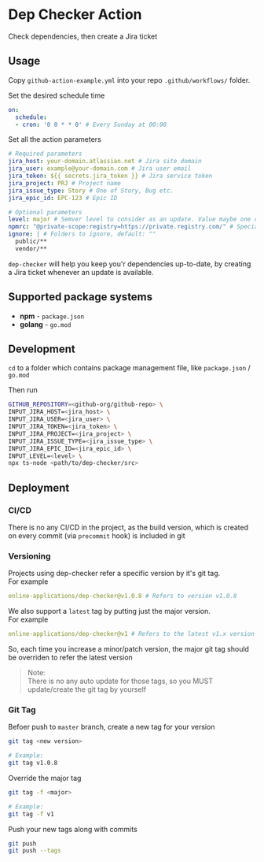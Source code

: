 # Dep Checker Action

Check dependencies, then create a Jira ticket

## Usage
Copy `github-action-example.yml` into your repo `.github/workflows/` folder.

Set the desired schedule time
```yaml
on:
  schedule:
  - cron: '0 0 * * 0' # Every Sunday at 00:00
```

Set all the action parameters
```yaml
# Required parameters
jira_host: your-domain.atlassian.net # Jira site domain
jira_user: example@your-domain.com # Jira user email
jira_token: ${{ secrets.jira_token }} # Jira service token
jira_project: PRJ # Project name
jira_issue_type: Story # One of Story, Bug etc.
jira_epic_id: EPC-123 # Epic ID

# Optional parameters
level: major # Semver level to consider as an update. Value maybe one of major|minor|patch, default: "major"
npmrc: "@private-scope:registry=https://private.registry.com/" # Special config for npm package system, default: ""
ignore: | # Folders to ignore, default: ""
  public/**
  vendor/**
```

`dep-checker` will help you keep you'r dependencies up-to-date, by creating a Jira ticket whenever an update is available.

## Supported package systems

- **npm** - `package.json`
- **golang** - `go.mod`

## Development

`cd` to a folder which contains package management file, like `package.json` / `go.mod`

Then run
```sh
GITHUB_REPOSITORY=<github-org/github-repo> \
INPUT_JIRA_HOST=<jira_host> \
INPUT_JIRA_USER=<jira_user> \
INPUT_JIRA_TOKEN=<jira_token> \
INPUT_JIRA_PROJECT=<jira_project> \
INPUT_JIRA_ISSUE_TYPE=<jira_issue_type> \
INPUT_JIRA_EPIC_ID=<jira_epic_id> \
INPUT_LEVEL=<level> \
npx ts-node <path/to/dep-checker/src>
```

## Deployment

### CI/CD
There is no any CI/CD in the project, as the build version, which is created on every commit (via `precommit` hook) is included in git

### Versioning
Projects using dep-checker refer a specific version by it's git tag.  
For example
```yaml
online-applications/dep-checker@v1.0.8 # Refers to version v1.0.8
```

We also support a `latest` tag by putting just the major version.  
For example
```yaml
online-applications/dep-checker@v1 # Refers to the latest v1.x version
```

So, each time you increase a minor/patch version, the major git tag should be overriden to refer the latest version

> Note:  
> There is no any auto update for those tags, so you MUST update/create the git tag by yourself

### Git Tag
Befoer push to `master` branch, create a new tag for your version
```bash
git tag <new version>

# Example:
git tag v1.0.8
```

Override the major tag
```bash
git tag -f <major>

# Example:
git tag -f v1
```

Push your new tags along with commits
```bash
git push
git push --tags
```

